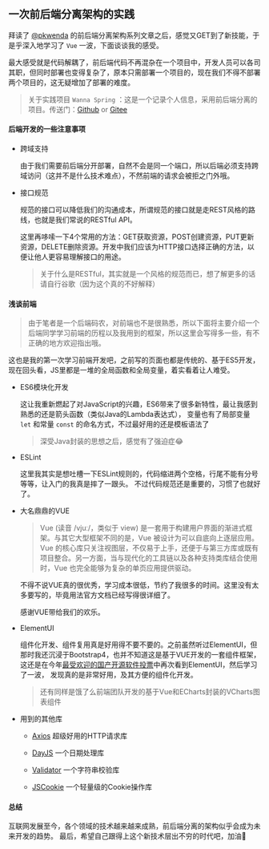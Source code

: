 ## 一次前后端分离架构的实践

拜读了 [@pkwenda](https://github.com/pkwenda) 的前后端分离架构系列文章之后，感觉又GET到了新技能，于是乎深入地学习了 `Vue` 一波，下面谈谈我的感受。

最大感受就是代码解耦了，前后端代码不再混杂在一个项目中，开发人员可以各司其职，但同时部署也变得复杂了，原本只需部署一个项目的，现在我们不得不部署两个项目的，这无疑增加了部署的难度。

> 关于实践项目 `Wanna Spring` ：这是一个记录个人信息，采用前后端分离的项目。传送门：[Github](https://github.com/code4everything/wanna-spring) or [Gitee](https://gitee.com/code4everything/wanna-spring)

#### 后端开发的一些注意事项

- 跨域支持

    由于我们需要前后端分开部署，自然不会是同一个端口，所以后端必须支持跨域访问（这并不是什么技术难点），不然前端的请求会被拒之门外哦。
    
- 接口规范

    规范的接口可以降低我们的沟通成本，所谓规范的接口就是走REST风格的路线，也就是我们常说的RESTful API。
    
    这里再哆嗦一下4个常用的方法：GET获取资源，POST创建资源，PUT更新资源，DELETE删除资源。开发中我们应该为HTTP接口选择正确的方法，以便让他人更容易理解接口的用途。
    
    > 关于什么是RESTful，其实就是一个风格的规范而已，想了解更多的话请自行谷歌（因为这个真的不好解释）

#### 浅谈前端

> 由于笔者是一个后端码农，对前端也不是很熟悉，所以下面将主要介绍一个后端同学学习前端的历程以及我用到的框架，所以这里会写得多一些，有不正确的地方欢迎指出哦。

这也是我的第一次学习前端开发吧，之前写的页面也都是传统的、基于ES5开发，现在回头看，JS里都是一堆的全局函数和全局变量，着实看着让人难受。

- ES6模块化开发

    这让我重新燃起了对JavaScript的兴趣，ES6带来了很多新特性，最让我感到熟悉的还是箭头函数（类似Java的Lambda表达式），
    变量也有了局部变量 `let` 和常量 `const` 的命名方式，不过最好用的还是模板语法了
    
    > 深受Java封装的思想之后，感觉有了强迫症:joy:
    
- ESLint

    这里我其实是想吐槽一下ESLint规则的，代码缩进两个空格，行尾不能有分号等等，让入门的我真是摔了一跟头。
    不过代码规范还是重要的，习惯了也就好了。

- 大名鼎鼎的VUE

    > Vue (读音 /vjuː/，类似于 view) 是一套用于构建用户界面的渐进式框架。与其它大型框架不同的是，Vue 被设计为可以自底向上逐层应用。Vue 的核心库只关注视图层，不仅易于上手，还便于与第三方库或既有项目整合。另一方面，当与现代化的工具链以及各种支持类库结合使用时，Vue 也完全能够为复杂的单页应用提供驱动。
    
    不得不说VUE真的很优秀，学习成本很低，节约了我很多的时间。这里没有太多要写的，毕竟用法官方文档已经写得很详细了。
    
    感谢VUE带给我们的欢乐。
    
- ElementUI

    组件化开发、组件复用真是好用得不要不要的。之前虽然听过ElementUI，但那时我还沉浸于Bootstrap4，也并不知道这是基于VUE开发的一套组件框架，
    这还是在今年[最受欢迎的国产开源软件投票](https://www.oschina.net/project/top_cn_2018?sort=1)中再次看到ElementUI，然后学习了一波，
    发现真的是非常好用，及其方便的组件化开发。
    
    > 还有同样是饿了么前端团队开发的基于Vue和ECharts封装的VCharts图表组件
    
- 用到的其他库

    - [Axios](https://github.com/axios/axios) 超级好用的HTTP请求库

    - [DayJS](https://github.com/iamkun/dayjs) 一个日期处理库
    
    - [Validator](https://github.com/chriso/validator.js) 一个字符串校验库
    
    - [JSCookie](https://github.com/js-cookie/js-cookie) 一个轻量级的Cookie操作库
    
#### 总结

互联网发展至今，各个领域的技术越来越来成熟，前后端分离的架构似乎会成为未来开发的趋势。
最后，希望自己跟得上这个新技术层出不穷的时代吧，加油:facepunch:
